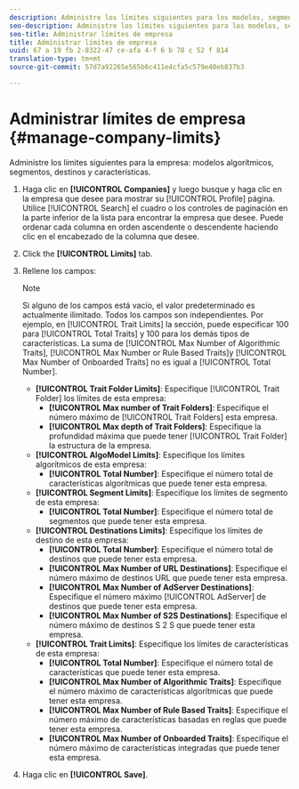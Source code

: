 ```yaml
---
description: Administre los límites siguientes para los modelos, segmentos, destinos y características algorítmicos de la empresa.
seo-description: Administre los límites siguientes para los modelos, segmentos, destinos y características algorítmicos de la empresa.
seo-title: Administrar límites de empresa
title: Administrar límites de empresa
uuid: 67 a 19 fb 2-8322-47 ce-afa 4-f 6 b 78 c 52 f 814
translation-type: tm+mt
source-git-commit: 57d7a92265e565b6c411e4cfa5c579e40eb837b3

---
```



# Administrar límites de empresa {#manage-company-limits}

Administre los límites siguientes para la empresa: modelos algorítmicos, segmentos, destinos y características.

<!-- t_company_limits.xml -->

1. Haga clic en **[!UICONTROL Companies]** y luego busque y haga clic en la empresa que desee para mostrar su [!UICONTROL Profile] página. Utilice [!UICONTROL Search] el cuadro o los controles de paginación en la parte inferior de la lista para encontrar la empresa que desee. Puede ordenar cada columna en orden ascendente o descendente haciendo clic en el encabezado de la columna que desee.
1. Click the **[!UICONTROL Limits]** tab.
1. Rellene los campos:

   >[!NOTE]
   >
   >Si alguno de los campos está vacío, el valor predeterminado es actualmente ilimitado. Todos los campos son independientes. Por ejemplo, en [!UICONTROL Trait Limits] la sección, puede especificar 100 para [!UICONTROL Total Traits] y 100 para los demás tipos de características. La suma de [!UICONTROL Max Number of Algorithmic Traits], [!UICONTROL Max Number or Rule Based Traits]y [!UICONTROL Max Number of Onboarded Traits] no es igual a [!UICONTROL Total Number].

   * **[!UICONTROL Trait Folder Limits]**: Especifique [!UICONTROL Trait Folder] los límites de esta empresa:
      * **[!UICONTROL Max number of Trait Folders]**: Especifique el número máximo de [!UICONTROL Trait Folders] esta empresa.
      * **[!UICONTROL Max depth of Trait Folders]**: Especifique la profundidad máxima que puede tener [!UICONTROL Trait Folder] la estructura de la empresa.
   * **[!UICONTROL AlgoModel Limits]**: Especifique los límites algorítmicos de esta empresa:
      * **[!UICONTROL Total Number]**: Especifique el número total de características algorítmicas que puede tener esta empresa.
   * **[!UICONTROL Segment Limits]**: Especifique los límites de segmento de esta empresa:
      * **[!UICONTROL Total Number]**: Especifique el número total de segmentos que puede tener esta empresa.
   * **[!UICONTROL Destinations Limits]**: Especifique los límites de destino de esta empresa:
      * **[!UICONTROL Total Number]**: Especifique el número total de destinos que puede tener esta empresa.
      * **[!UICONTROL Max Number of URL Destinations]**: Especifique el número máximo de destinos URL que puede tener esta empresa.
      * **[!UICONTROL Max Number of AdServer Destinations]**: Especifique el número máximo [!UICONTROL AdServer] de destinos que puede tener esta empresa.
      * **[!UICONTROL Max Number of S2S Destinations]**: Especifique el número máximo de destinos S 2 S que puede tener esta empresa.
   * **[!UICONTROL Trait Limits]**: Especifique los límites de características de esta empresa:
      * **[!UICONTROL Total Number]**: Especifique el número total de características que puede tener esta empresa.
      * **[!UICONTROL Max Number of Algorithmic Traits]**: Especifique el número máximo de características algorítmicas que puede tener esta empresa.
      * **[!UICONTROL Max Number of Rule Based Traits]**: Especifique el número máximo de características basadas en reglas que puede tener esta empresa.
      * **[!UICONTROL Max Number of Onboarded Traits]**: Especifique el número máximo de características integradas que puede tener esta empresa.
1. Haga clic en **[!UICONTROL Save]**.
